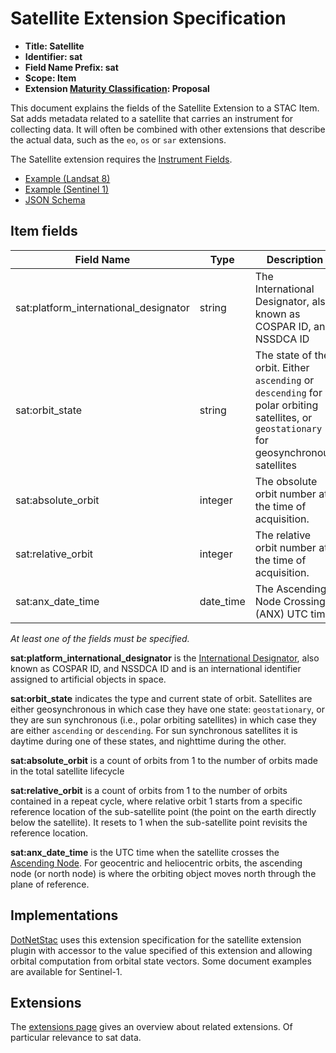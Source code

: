 # Satellite Extension Specification

- **Title: Satellite**
- **Identifier: sat**
- **Field Name Prefix: sat**
- **Scope: Item**
- **Extension [Maturity Classification](../README.md#extension-maturity): Proposal**

This document explains the fields of the Satellite Extension to a STAC Item. Sat adds metadata related to a satellite that carries an instrument for collecting data. It will often be combined with other extensions that describe the actual data, such as the `eo`, `os` or `sar` extensions.

The Satellite extension requires the [Instrument Fields](../../item-spec/common-metadata.md#instrument).

- [Example (Landsat 8)](examples/example-landsat8.json)
- [Example (Sentinel 1)](examples/example-sentinel1.json)
- [JSON Schema](json-schema/schema.json)

## Item fields

| Field Name       | Type                     | Description |
| ---------------- | ------------------------ | ----------- |
| sat:platform_international_designator | string | The International Designator, also known as COSPAR ID, and NSSDCA ID |
| sat:orbit_state        | string        | The state of the orbit. Either `ascending` or `descending` for polar orbiting satellites, or `geostationary` for geosynchronous satellites |
| sat:absolute_orbit     | integer       | The obsolute orbit number at the time of acquisition. |
| sat:relative_orbit     | integer       | The relative orbit number at the time of acquisition. |
| sat:anx_date_time     | date_time    | The Ascending Node Crossing (ANX) UTC time |

*At least one of the fields must be specified.*

**sat:platform_international_designator** is the [International Designator](https://en.wikipedia.org/wiki/International_Designator), also known as COSPAR ID, and NSSDCA ID and is an international identifier assigned to artificial objects in space.

**sat:orbit_state** indicates the type and current state of orbit. Satellites are either geosynchronous in which case they have one state: `geostationary`, or they are sun synchronous (i.e., polar orbiting satellites) in which case they are either `ascending` or `descending`. For sun synchronous satellites it is daytime during one of these states, and nighttime during the other.

**sat:absolute_orbit** is a count of orbits from 1 to the number of orbits made in the total satellite lifecycle

**sat:relative_orbit** is a count of orbits from 1 to the number of orbits contained in a repeat cycle, where relative orbit 1 starts from a specific reference location of the sub-satellite point (the point on the earth directly below the satellite). It resets to 1 when the sub-satellite point revisits the reference location.

**sat:anx_date_time** is the UTC time when the satellite crosses the [Ascending Node](https://en.wikipedia.org/wiki/Orbital_node). For geocentric and heliocentric orbits, the ascending node (or north node) is where the orbiting object moves north through the plane of reference.

## Implementations

[DotNetStac](https://github.com/Terradue/DotNetStac) uses this extension specification for the satellite extension plugin with accessor to the value specified of this extension and allowing orbital computation from orbital state vectors.
Some document examples are available for Sentinel-1.

## Extensions

The [extensions page](../README.md) gives an overview about related extensions. Of particular relevance to sat data.
